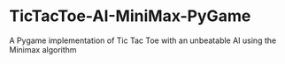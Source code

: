 # TicTacToe-AI-MiniMax-PyGame
A Pygame implementation of Tic Tac Toe with an unbeatable AI using the Minimax algorithm
